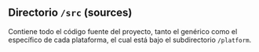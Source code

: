 ## Directorio `/src` (sources)

Contiene todo el código fuente del proyecto, tanto el genérico como el específico de cada plataforma, el cual está bajo el subdirectorio `/platform`.